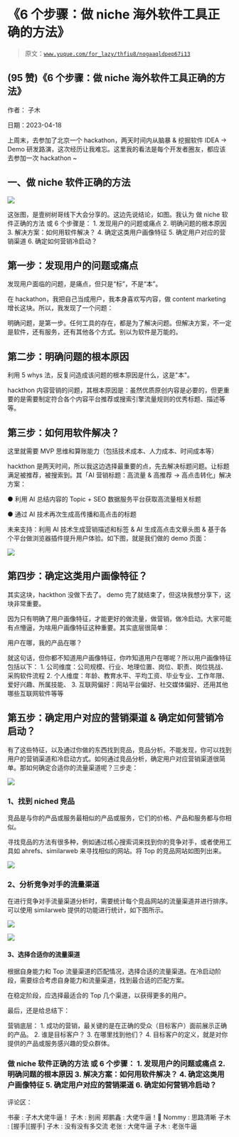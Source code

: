 # 《6 个步骤：做 niche 海外软件工具正确的方法》

> 原文：[`www.yuque.com/for_lazy/thfiu8/nogaaqldpep67i13`](https://www.yuque.com/for_lazy/thfiu8/nogaaqldpep67i13)



## (95 赞)《6 个步骤：做 niche 海外软件工具正确的方法》 

作者： 子木 

日期：2023-04-18 

上周末，去参加了北京一个 hackathon，两天时间内从脑暴 & 挖掘软件 IDEA -> Demo 研发路演，这次经历让我难忘。这里我的看法是每个开发者圈友，都应该去参加一次 hackathon ~ 

## 一、做 niche 软件正确的方法 

![](img/9556cd64dfa4c93624066529adcd8fda.png)  

这张图，是壹树树哥线下大会分享的。这边先说结论，如图。我认为 做 niche 软件正确的方法 或 6 个步骤是： <ne-oli index-type="0">1.  发现用户的问题或痛点 <ne-oli index-type="0">2.  明确问题的根本原因 <ne-oli index-type="0">3.  解决方案：如何用软件解决？ <ne-oli index-type="0">4.  确定这类用户画像特征 <ne-oli index-type="0">5.  确定用户对应的营销渠道 <ne-oli index-type="0">6.  确定如何营销冷启动？ 

## 第一步：发现用户的问题或痛点 

发现用户面临的问题，是痛点，但只是“标”，不是“本”。 

在 hackathon，我把自己当成用户，我本身喜欢写内容，做 content marketing 增长这块。所以，我发现了一个问题： <ne-quote id="u1bd7301b" data-lake-id="u1bd7301b">

明确问题，是第一步。任何工具的存在，都是为了解决问题。但解决方案，不一定是软件，还有服务，还有其他各个方式。别以为软件是万能的。 

## 第二步：明确问题的根本原因 

利用 5 whys 法，反复问造成该问题的根本原因是什么，这是"本"。 

hackthon 内容营销的问题，其根本原因是：虽然优质原创内容是必要的，但更重要的是需要制定符合各个内容平台推荐或搜索引擎流量规则的优秀标题、描述等等。 

## 第三步：如何用软件解决？ 

这里就需要 MVP 思维和算账能力（包括技术成本、人力成本、时间成本等） 

hackthon 是两天时间，所以我这边选择最重要的点，先去解决标题问题。让标题满足被推荐，被搜索到。其「AI 营销标题：高流量 & 高推荐 -> 高点击转化」解决方案： 

● 利用 AI 总结内容的 Topic + SEO 数据服务平台获取高流量相关标题 

● 通过 AI 技术再次生成高传播和高点击的标题 

未来支持：利用 AI 技术生成营销描述和标签 & AI 生成高点击文章头图 & 基于各个平台做浏览器插件提升用户体验。如下图，就是我们做的 demo 页面： 

![](img/ccde9d9f16beca8c40d60bd7ea49b6c8.png)  

## 第四步：确定这类用户画像特征？ 

其实这块，hackthon 没做下去了。 demo 完了就结束了，但这块我想分享下，这块非常重要。 

因为只有明确了用户画像特征，才能更好的做流量，做营销，做冷启动。大家可能有点懵逼，为啥用户画像特征这种重要。其实底层很简单： 

用户在哪，我的产品在哪？ 

就这句话，但你都不知道用户画像特征，你咋知道用户在哪呢？所以用户画像特征包括以下： <ne-oli index-type="0">1.  公司维度：公司规模、行业、地理位置、岗位、职责、岗位挑战、采购软件流程 <ne-oli index-type="0">2.  个人维度：年龄、教育水平、平均工资、毕业专业、工作年限、爱好兴趣、所属技能、 <ne-oli index-type="0">3.  互联网偏好：网站平台偏好、社交媒体偏好、还用其他哪些互联网软件等等 

## 第五步：确定用户对应的营销渠道 & 确定如何营销冷启动？ 

有了这些特征，以及通过你做的东西找到竞品，竞品分析。不能发现，你可以找到用户的营销渠道和冷启动方式。如何通过竞品分析，确定用户对应营销渠道很简单。那如何确定合适你的流量渠道呢？三步走： 

![](img/aa927d63477095547a61143d1cacc846.png)  

### 1、找到 niched 竞品 

竞品是与你的产品或服务最相似的产品或服务，它们的价格、产品和服务都与你相似。 

寻找竞品的方法有很多种，例如通过核心搜索词来找到你的竞争对手，或者使用工具如 ahrefs、similarweb 来寻找相似的网站。将 Top 的竞品网站如图列出来。 

![](img/ff1a8b8002c5e56841423daba7ec5f77.png) 

### 2、分析竞争对手的流量渠道 

在进行竞争对手流量渠道分析时，需要统计每个竞品网站的流量渠道并进行排序。可以使用 similarweb 提供的功能进行统计，如下图所示。 

![](img/05ab466aa63526e32af3d39f66a78253.png) 

![](img/6992958c081ba77e4e0ac277a9bb25c8.png) 

#### 3、选择合适你的流量渠道 

根据自身能力和 Top 流量渠道的匹配情况，选择合适的流量渠道。在冷启动阶段，需要综合考虑自身能力和流量渠道，找到最合适的匹配方案。 

在稳定阶段，应选择最适合的 Top 几个渠道，以获得更多的用户。 

最后，还是给总结下： 

营销底层： <ne-oli index-type="0">1.  成功的营销，最关键的是在正确的受众（目标客户）面前展示正确的产品。 <ne-oli index-type="0">2.  谁是目标客户？ <ne-oli index-type="0">3.  在哪里找到他们？ <ne-oli index-type="0">4.  目标客户的定义，就是对你提供的产品或服务感兴趣的受众群体。 

### 做 niche 软件正确的方法 或 6 个步骤： <ne-oli index-type="0">1.  发现用户的问题或痛点 <ne-oli index-type="0">2.  明确问题的根本原因 <ne-oli index-type="0">3.  解决方案：如何用软件解决？ <ne-oli index-type="0">4.  确定这类用户画像特征 <ne-oli index-type="0">5.  确定用户对应的营销渠道 <ne-oli index-type="0">6.  确定如何营销冷启动？ 

评论区： 

书豪 : 子木大佬牛逼！ 子木 : 别闹 郑鹏鑫 : 大佬牛逼！🎉 Nommy : 思路清晰 子木 : [握手][握手] 子木 : 没有没有多交流 老张 : 大佬牛逼 子木 : 老张牛逼</ne-quote>